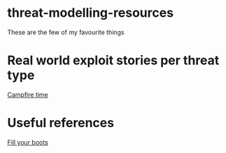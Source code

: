 # threat-modelling-resources
These are the few of my favourite things

# Real world exploit stories per threat type

[Campfire time](https://github.com/irene221b/threat-modelling-resources/blob/main/stories.md)

# Useful references
[Fill your boots](https://github.com/irene221b/threat-modelling-resources/blob/main/references.md)
